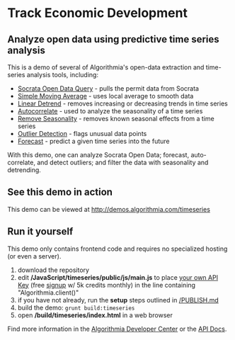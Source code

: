 # Track Economic Development

## Analyze open data using predictive time series analysis

This is a demo of several of Algorithmia's open-data extraction and time-series analysis tools, including:
* [Socrata Open Data Query](https://algorithmia.com/algorithms/marksskram/SocrataOpenDataQuery) - pulls the permit data from Socrata
* [Simple Moving Average](https://algorithmia.com/algorithms/timeseries/SimpleMovingAverage) - uses local average to smooth data
* [Linear Detrend](https://algorithmia.com/algorithms/timeseries/LinearDetrend) - removes increasing or decreasing trends in time series
* [Autocorrelate](https://algorithmia.com/algorithms/timeseries/AutoCorrelate) - used to analyze the seasonality of a time series
* [Remove Seasonality](https://algorithmia.com/algorithms/timeseries/RemoveSeasonality) - removes known seasonal effects from a time series
* [Outlier Detection](https://algorithmia.com/algorithms/timeseries/OutlierDetection) - flags unusual data points
* [Forecast](https://algorithmia.com/algorithms/timeseries/Forecast) - predict a given time series into the future

With this demo, one can analyze Socrata Open Data; forecast, auto-correlate, and detect outliers; and filter the data with seasonality and detrending.  

## See this demo in action

This demo can be viewed at http://demos.algorithmia.com/timeseries

## Run it yourself

This demo only contains frontend code and requires no specialized hosting (or even a server).
1. download the repository
2. edit **/JavaScript/timeseries/public/js/main.js** to place [your own API Key](https://algorithmia.com/user#credentials) (free [signup](https://algorithmia.com/?invite=ghsamples) w/ 5k credits monthly) in the line containing "Algorithmia.client()"
4. if you have not already, run the **setup** steps outlined in [/PUBLISH.md](../../PUBLISH.md)
5. build the demo: `grunt build:timeseries`
6. open **/build/timeseries/index.html** in a web browser

Find more information in the [Algorithmia Developer Center](http://developers.algorithmia.com) or the [API Docs](http://docs.algorithmia.com/).
